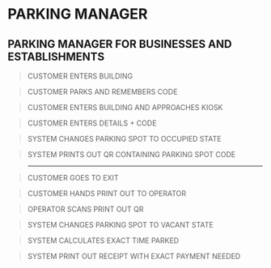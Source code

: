 # PARKING MANAGER
## PARKING MANAGER FOR BUSINESSES AND ESTABLISHMENTS

> CUSTOMER ENTERS BUILDING

> CUSTOMER PARKS AND REMEMBERS CODE

> CUSTOMER ENTERS BUILDING AND APPROACHES KIOSK

> CUSTOMER ENTERS DETAILS + CODE

> SYSTEM CHANGES PARKING SPOT TO OCCUPIED STATE

> SYSTEM PRINTS OUT QR CONTAINING PARKING SPOT CODE

> ------------------

> CUSTOMER GOES TO EXIT

> CUSTOMER HANDS PRINT OUT TO OPERATOR

> OPERATOR SCANS PRINT OUT QR

> SYSTEM CHANGES PARKING SPOT TO VACANT STATE

> SYSTEM CALCULATES EXACT TIME PARKED

> SYSTEM PRINT OUT RECEIPT WITH EXACT PAYMENT NEEDED